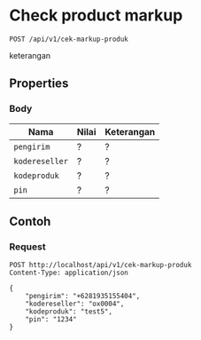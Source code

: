 # Check product markup
```http
POST /api/v1/cek-markup-produk
```
keterangan
## Properties
### Body
Nama  | Nilai | Keterangan
--- | --- | ---
<code>pengirim</code> | ? | ?
<code>kodereseller</code> | ? | ?
<code>kodeproduk</code> | ? | ?
<code>pin</code> | ? | ?

## Contoh

### Request
```http
POST http://localhost/api/v1/cek-markup-produk
Content-Type: application/json

{
    "pengirim": "+6281935155404",
    "kodereseller": "ox0004",
    "kodeproduk": "test5",
    "pin": "1234"
}
```
